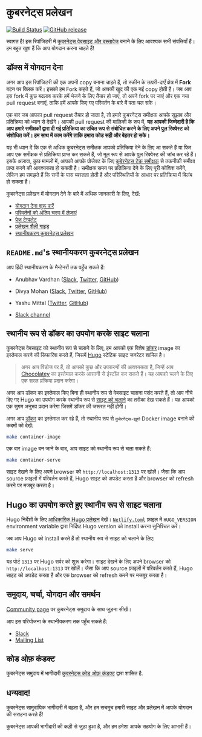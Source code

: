 # कुबरनेट्स प्रलेखन

[![Build Status](https://api.travis-ci.org/kubernetes/website.svg?branch=master)](https://travis-ci.org/kubernetes/website)
[![GitHub release](https://img.shields.io/github/release/kubernetes/website.svg)](https://github.com/kubernetes/website/releases/latest)

स्वागत है! इस रिपॉजिटरी में [कुबरनेट्स वेबसाइट और दस्तावेज](https://kubernetes.io/) बनाने के लिए आवश्यक सभी संपत्तियाँ हैं। हम बहुत खुश हैं कि आप योगदान करना चाहते हैं!

## डॉक्स में योगदान देना

अगर आप इस रिपॉजिटरी की एक अपनी copy बनाना चाहते हैं, तो स्क्रीन के ऊपरी-दाएँ क्षेत्र में **Fork** बटन पर क्लिक करें। इसको हम Fork कहते हैं, जो आपकी खुद की एक नई copy होती है। जब आप इस fork में कुछ बदलाव करके हमें भेजने के लिए तैयार हो जाएं, तो अपने fork पर जाएं और एक नया pull request बनाएं, ताकि हमें आपके किए गए परिवर्तन के बारे में पता चल सके।

एक बार जब आपका pull request तैयार हो जाता है, तो हमारे कुबरनेट्स समीक्षक आपके सुझाव और प्रतिक्रिया को ध्यान से देखेंगे। आपकी pull request की मालिकी के रूप में, **यह आपकी जिम्मेदारी है कि आप हमारे समीक्षकों द्वारा दी गई प्रतिक्रिया का उचित रूप से संबोधित करने के लिए अपने पुल रिक्वेस्ट को संशोधित करें। हम साथ में काम करेंगे ताकि हमारा कोड सही और बेहतर हो सके।**

यह भी ध्यान दें कि एक से अधिक कुबरनेट्स समीक्षक आपको प्रतिक्रिया देने के लिए आ सकते हैं या फिर आप एक समीक्षक से प्रतिक्रिया प्राप्त कर सकते हैं, जो मूल रूप से आपके पुल रिक्वेस्ट की जांच कर रहे हैं। इसके अलावा, कुछ मामलों में, आपको आपके प्रोजेक्ट के लिए [कुबेरनेट्स टेक समीक्षक](https://github.com/kubernetes/website/wiki/Tech-reviewers) से तकनीकी समीक्षा प्राप्त करने की आवश्यकता हो सकती है। समीक्षक समय पर प्रतिक्रिया देने के लिए पूरी कोशिश करेंगे, लेकिन हम समझते हैं कि सभी के पास व्यस्तता होती है और परिस्थितियों के आधार पर प्रतिक्रिया में विलंब हो सकता है।

कुबरनेट्स प्रलेखन में योगदान देने के बारे में अधिक जानकारी के लिए, देखें:

* [योगदान देना शुरू करें](https://kubernetes.io/docs/contribute/start/)
* [परिवर्तनों को अंतिम चरण में लेजाएं](http://kubernetes.io/docs/contribute/intermediate#view-your-changes-locally)
* [पेज टेम्पलेट](https://kubernetes.io/docs/contribute/style/page-content-types/)
* [प्रलेखन शैली गाइड](http://kubernetes.io/docs/contribute/style/style-guide/)
* [स्थानीयकरण कुबरनेट्स प्रलेखन](https://kubernetes.io/docs/contribute/localization/)

## `README.md`'s स्थानीयकरण कुबरनेट्स प्रलेखन

आप हिंदी स्थानीयकरण के मैन्टेनरों तक पहुँच सकते हैं:

* Anubhav Vardhan ([Slack](https://kubernetes.slack.com/archives/D0261C0A3R8), [Twitter](https://twitter.com/anubha_v_ardhan), [GitHub](https://github.com/anubha-v-ardhan))
* Divya Mohan ([Slack](https://kubernetes.slack.com/archives/D027R7BE804), [Twitter](https://twitter.com/Divya_Mohan02), [GitHub](https://github.com/divya-mohan0209))
* Yashu Mittal ([Twitter](https://twitter.com/mittalyashu77), [GitHub](https://github.com/mittalyashu))

* [Slack channel](https://kubernetes.slack.com/messages/kubernetes-docs-hi)

## स्थानीय रूप से डॉकर का उपयोग करके साइट चलाना

कुबरनेट्स वेबसाइट को स्थानीय रूप से चलाने के लिए, हम आपको एक विशेष [डॉकर](https://docker.com) image का इस्तेमाल करने की सिफारिश करते हैं, जिसमें [Hugo](https://gohugo.io) स्टेटिक साइट जनरेटर शामिल है।

> अगर आप विंडोज पर हैं, तो आपको कुछ और उपकरणों की आवश्यकता है, जिन्हें आप [Chocolatey](https://chocolatey.org) का इस्तेमाल करके आसानी से इंस्टॉल कर सकते हैं। यह आपको चलने के लिए एक सरल प्रक्रिया प्रदान करेगा।

अगर आप डॉकर का इस्तेमाल किए बिना ही स्थानीय रूप से वेबसाइट चलाना पसंद करते हैं, तो आप नीचे दिए गए Hugo का उपयोग करके स्थानीय रूप से [साइट को चलाने](#hugo-का-उपयोग-करते-हुए-स्थानीय-रूप-से-साइट-चलाना) का तरीका देख सकते हैं। यह आपको एक सुगम अनुभव प्रदान करेगा जिसमें डॉकर की जरूरत नहीं होगी।

अगर आप [डॉकर](https://www.docker.com/get-started) का इस्तेमाल कर रहे हैं, तो स्थानीय रूप से `कुबेरनेट्स-ह्यूगो` Docker image बनाने की कदमों को देखें:

```bash
make container-image
```

एक बार image बन जाने के बाद, आप साइट को स्थानीय रूप से चला सकते हैं:

```bash
make container-serve
```

साइट देखने के लिए अपने browser को `http://localhost:1313` पर खोलें। जैसा कि आप source फ़ाइलों में परिवर्तन करते हैं, Hugo साइट को अपडेट करता है और browser को refresh करने पर मजबूर करता है।

## Hugo का उपयोग करते हुए स्थानीय रूप से साइट चलाना

Hugo निर्देशों के लिए [आधिकारिक Hugo प्रलेखन](https://gohugo.io/getting-started/installing/) देखें। [`Netlify.toml`](netlify.toml#L9) फ़ाइल में `HUGO_VERSION` environment variable द्वारा निर्दिष्ट Hugo version को install करना सुनिश्चित करें।

जब आप Hugo को install करते हैं तो स्थानीय रूप से साइट को चलाने के लिए:

```bash
make serve
```

यह पोर्ट `1313` पर Hugo सर्वर को शुरू करेगा। साइट देखने के लिए अपने browser को `http://localhost:1313` पर खोलें। जैसा कि आप source फ़ाइलों में परिवर्तन करते हैं, Hugo साइट को अपडेट करता है और एक browser को refresh करने पर मजबूर करता है।

## समुदाय, चर्चा, योगदान और समर्थन

[Community page](http://kubernetes.io/community/) पर कुबरनेट्स समुदाय के साथ जुड़ना सीखें।

आप इस परियोजना के स्थानीयकरण तक पहुँच सकते हैं:

- [Slack](https://kubernetes.slack.com/messages/sig-docs)
- [Mailing List](https://groups.google.com/forum/#!forum/kubernetes-sig-docs)

## कोड ओफ़ कंडक्ट

कुबरनेट्स समुदाय में भागीदारी [कुबरनेट्स कोड ओफ़ कंडक्ट](https://github.com/cncf/foundation/blob/master/code-of-conduct-languages/hi.md) द्वारा शासित है.

## धन्यवाद!


कुबरनेट्स सामुदायिक भागीदारी में बढ़ता है, और हम सचमुच हमारी साइट और प्रलेखन में आपके योगदान की सराहना करते हैं!

कुबरनेट्स आपकी भागीदारी की कड़ी से जुड़ा हुआ है, और हम हमेशा आपके सहयोग के लिए आभारी हैं।
